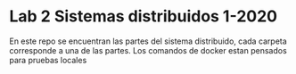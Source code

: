 # Lab 2 Sistemas distribuidos 1-2020
En este repo se encuentran las partes del sistema distribuido, cada carpeta
corresponde a una de las partes. Los comandos de docker estan pensados para
pruebas locales
